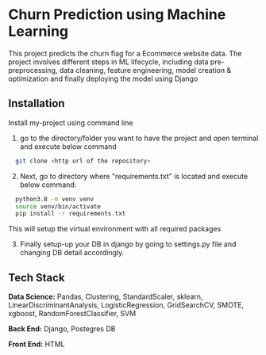 
# Churn Prediction using Machine Learning

This project predicts the churn flag for a Ecommerce website data.
The project involves different steps in ML lifecycle, including data pre-preprocessing, data cleaning, feature engineering, model creation & optimization and finally deploying the model using Django
## Installation

Install my-project using command line

1. go to the directory/folder you want to have the project and open terminal and execute below command
```bash
  git clone <http url of the repository>
``` 
2. Next, go to directory where "requirements.txt" is located and execute below command:
```bash
  python3.8 -m venv venv
  source venv/bin/activate
  pip install -r requirements.txt
```
This will setup the virtual environment with all required packages

3. Finally setup-up your DB in django by going to settings.py file and changing DB detail accordingly.
## Tech Stack

**Data Science:** Pandas, Clustering, StandardScaler, sklearn, LinearDiscriminantAnalysis, LogisticRegression, GridSearchCV, SMOTE, xgboost, RandomForestClassifier, SVM

**Back End:** Django, Postegres DB

**Front End:** HTML


